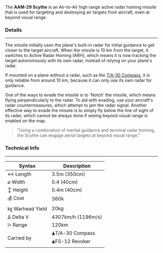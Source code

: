 The **AAM-29 Scythe** is an Air-to-Air high range active radar homing missile that is used for targeting and destroying air targets from aircraft, even at beyond visual range.

### Details
---

The missile initially uses the plane's built-in radar for initial guidance to get closer to the target aircraft. When the missile is 10 km from the target, it switches to Active Radar Homing (ARH), which means it is now tracking the target autonomously with its own radar, instead of relying on your plane's radar. 


If mounted on a plane without a radar, such as the [T/A-30 Compass](/w/TA-30), it is only reliable from around 10 km, because it can only use its own radar for guidance.

One of the ways to evade the missile is to 'Notch' the missile, which means flying perpendicularly to the radar. To aid with evading, use your aircraft's radar countermeasures, which attempt to jam the radar signal. Another effective way to evade the missile is to simply fly below the line of sight of its radar, which cannot be always done if seeing beyond visual range is enabled on the map. 

> "Using a combination of inertial guidance and terminal radar homing, the Scythe can engage aerial targets at beyond visual range."

### Technical Info
---



<span class="firstColumn">

| Syntax       | Description |
| -----------  | ----------- |
| ↔ Length       | 3.5m (350cm)       |
| ⌀ Width        | 0.4 (40cm)      |
| ↕ Height       | 0.4m (40cm)       |
| 💰 Cost         | 360k    |
| ㎏ Warhead Yield| 20kg        |
| Δ Delta V      | 4307km/h (1196m/s)       |
| ⩥ Range        | 120km       |
| Carried by        | 🛦T/A-30 Compass<br>🛦FS-12 Revoker  |




